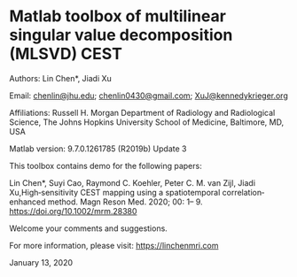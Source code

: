 # Matlab toolbox of multilinear singular value decomposition (MLSVD) CEST

Authors: Lin Chen*, Jiadi Xu

Email: chenlin@jhu.edu;  chenlin0430@gmail.com;  XuJ@kennedykrieger.org

Affiliations:
Russell H. Morgan Department of Radiology and Radiological Science, The Johns Hopkins University School of Medicine, Baltimore, MD, USA

Matlab version: 9.7.0.1261785 (R2019b) Update 3

This toolbox contains demo for the following papers:

Lin Chen*, Suyi Cao, Raymond C. Koehler, Peter C. M. van Zijl, Jiadi Xu,High‐sensitivity CEST mapping using a spatiotemporal correlation‐enhanced method. Magn Reson Med. 2020; 00: 1– 9. https://doi.org/10.1002/mrm.28380

Welcome your comments and suggestions.

For more information, please visit: https://linchenmri.com

January 13, 2020

